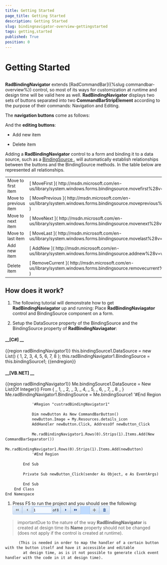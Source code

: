 ```yaml
---
title: Getting Started
page_title: Getting Started
description: Getting Started
slug: bindingnavigator-overview-gettingstarted
tags: getting,started
published: True
position: 0
---
```


# Getting Started



## 

__RadBindingNavigator__ extends
          [RadCommandBar]({%slug commandbar-overview%}) control,
          so most of its ways for customization at runtime
          and design time will be valid here as well. __RadBindingNavigator__ displays two sets of buttons separated
          into two __CommandBarStripElement__ according to the purpose of their commands: Navigation and Editing.
        

The __navigation buttons__ come as follows:
        

And the __editing buttons__:
        

* Add new item
            

* Delete item
            

Adding a __RadBindingNavigator__ control to a form and binding it to a data source, such as a
          [
                BindingSource
              ](
              http://msdn.microsoft.com/en-us/library/system.windows.forms.bindingsource%28v=vs.110%29.aspx
            )
          ,
          will automatically establish relationships between the buttons and the BindingSource methods.
          In the table below are represented all relationships.
        
<table><tr><td>Move to first item</td><td>[
                    MoveFirst
                  ](
                  http://msdn.microsoft.com/en-us/library/system.windows.forms.bindingsource.movefirst%28v=vs.110%29.aspx
                )</td></tr><tr><td>Move to previous item</td><td>[
                    MovePrevious
                  ](
                  http://msdn.microsoft.com/en-us/library/system.windows.forms.bindingsource.moveprevious%28v=vs.110%29.aspx
                )</td></tr><tr><td>Move to next item</td><td>[
                    MoveNext
                  ](
                  http://msdn.microsoft.com/en-us/library/system.windows.forms.bindingsource.movenext%28v=vs.110%29.aspx
                )</td></tr><tr><td>Move to last item</td><td>[
                    MoveLast
                  ](
                  http://msdn.microsoft.com/en-us/library/system.windows.forms.bindingsource.movelast%28v=vs.110%29.aspx
                )</td></tr><tr><td>Add new item</td><td>[
                    AddNew
                  ](
                  http://msdn.microsoft.com/en-us/library/system.windows.forms.bindingsource.addnew%28v=vs.110%29.aspx
                )</td></tr><tr><td>Delete item </td><td>[
                    RemoveCurrent
                  ](
                  http://msdn.microsoft.com/en-us/library/system.windows.forms.bindingsource.removecurrent%28v=vs.110%29.aspx
                )</td></tr></table>

## How does it work?

1. The following tutorial will demonstrate how to get __RadBindingNaviagator__ up and running:
              Place __RadBindingNaviagator__ control and BindingSource component on a form.
            

1. Setup the DataSource property of the BindingSource and the BindingSource property of __RadBindingNaviagator__:
            

#### __[C#] __

{{region radBindingNavigator1}}
	            this.bindingSource1.DataSource = new List<int>() { 1, 2, 3, 4, 5, 6, 7, 8 };
	            this.radBindingNavigator1.BindingSource = this.bindingSource1;
	{{endregion}}



#### __[VB.NET] __

{{region radBindingNavigator1}}
	            Me.bindingSource1.DataSource = New List(Of Integer)() From { _
	             1, _
	             2, _
	             3, _
	             4, _
	             5, _
	             6, _
	             7, _
	             8 _
	            }
	            Me.radBindingNavigator1.BindingSource = Me.bindingSource1
	            '#End Region
	
	
	            '#Region "custradBindingNavigator1"
	
	            Dim newButton As New CommandBarButton()
	            newButton.Image = My.Resources.details_icon
	            AddHandler newButton.Click, AddressOf newButton_Click
	
	            Me.radBindingNavigator1.Rows(0).Strips(1).Items.Add(New CommandBarSeparator())
	            Me.radBindingNavigator1.Rows(0).Strips(1).Items.Add(newButton)
	            '#End Region
	
	        End Sub
	
	        Private Sub newButton_Click(sender As Object, e As EventArgs)
	
	        End Sub
	    End Class
	End Namespace



1. Press F5 to run the project and you should see the following:![bindingnavigator-overview-gettingstarted 001](images/bindingnavigator-overview-gettingstarted001.png)

>importantDue to the nature of the way __RadBindingNavigator__ is created at design time its __Name__
            property should not be changed (does not apply if the control is created at runtime).

          (This is needed in order to map the handler of a certain button with the button itself and have it accessible and editable
            at design time, as is it not possible to generate click event handler with the code in it at design time).
          
